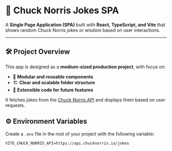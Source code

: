 # 🤠 Chuck Norris Jokes SPA

A **Single Page Application (SPA)** built with **React, TypeScript, and Vite** that shows random Chuck Norris jokes or wisdom based on user interactions.  

---

## 🛠 Project Overview

This app is designed as a **medium-sized production project**, with focus on:  

- 📁 **Modular and reusable components**  
- 🏗 **Clear and scalable folder structure**  
- 🔧 **Extensible code for future features**  

It fetches jokes from the [Chuck Norris API](https://api.chucknorris.io) and displays them based on user requests.


## ⚙️ Environment Variables

Create a `.env` file in the root of your project with the following variable:  

```env
VITE_CHUCK_NORRIS_API=https://api.chucknorris.io/jokes